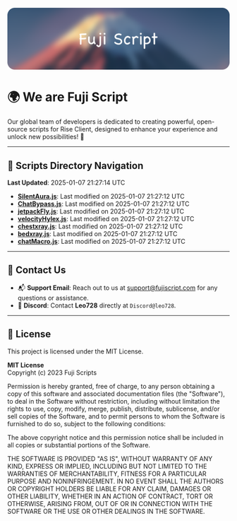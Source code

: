 ![Banner](.github/b.webp)

# 🌍 **We are Fuji Script**

Our global team of developers is dedicated to creating powerful, open-source scripts for Rise Client, designed to enhance your experience and unlock new possibilities! 🌟

---
<!-- SCRIPTS_NAVIGATION_START -->
## 📂 **Scripts Directory Navigation**

**Last Updated**: 2025-01-07 21:27:14 UTC

- **[SilentAura.js](scripts/SilentAura.js)**: Last modified on 2025-01-07 21:27:12 UTC
- **[ChatBypass.js](scripts/ChatBypass.js)**: Last modified on 2025-01-07 21:27:12 UTC
- **[jetpackFly.js](scripts/jetpackFly.js)**: Last modified on 2025-01-07 21:27:12 UTC
- **[velocityHylex.js](scripts/velocityHylex.js)**: Last modified on 2025-01-07 21:27:12 UTC
- **[chestxray.js](scripts/chestxray.js)**: Last modified on 2025-01-07 21:27:12 UTC
- **[bedxray.js](scripts/bedxray.js)**: Last modified on 2025-01-07 21:27:12 UTC
- **[chatMacro.js](scripts/chatMacro.js)**: Last modified on 2025-01-07 21:27:12 UTC

<!-- SCRIPTS_NAVIGATION_END -->

---

## 💬 **Contact Us**  
- 📬 **Support Email**: Reach out to us at [support@fujiscript.com](mailto:support@fujiscript.com) for any questions or assistance.  
- 💬 **Discord**: Contact **Leo728** directly at `Discord@leo728`.

---

## 📜 **License**

This project is licensed under the MIT License.  

**MIT License**  
Copyright (c) 2023 Fuji Scripts  

Permission is hereby granted, free of charge, to any person obtaining a copy of this software and associated documentation files (the "Software"), to deal in the Software without restriction, including without limitation the rights to use, copy, modify, merge, publish, distribute, sublicense, and/or sell copies of the Software, and to permit persons to whom the Software is furnished to do so, subject to the following conditions:  

The above copyright notice and this permission notice shall be included in all copies or substantial portions of the Software.  

THE SOFTWARE IS PROVIDED "AS IS", WITHOUT WARRANTY OF ANY KIND, EXPRESS OR IMPLIED, INCLUDING BUT NOT LIMITED TO THE WARRANTIES OF MERCHANTABILITY, FITNESS FOR A PARTICULAR PURPOSE AND NONINFRINGEMENT. IN NO EVENT SHALL THE AUTHORS OR COPYRIGHT HOLDERS BE LIABLE FOR ANY CLAIM, DAMAGES OR OTHER LIABILITY, WHETHER IN AN ACTION OF CONTRACT, TORT OR OTHERWISE, ARISING FROM, OUT OF OR IN CONNECTION WITH THE SOFTWARE OR THE USE OR OTHER DEALINGS IN THE SOFTWARE.  
